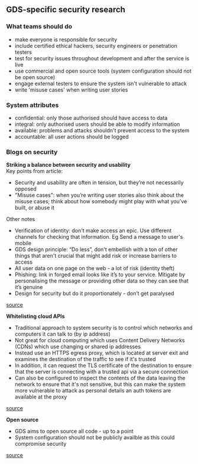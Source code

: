 ## GDS-specific security research
### What teams should do
- make everyone is responsible for security
- include certified ethical hackers, security engineers or penetration testers
- test for security issues throughout development and after the service is live
- use commercial and open source tools (system configuration should not be open source)
- engage external testers to ensure the system isn't vulnerable to attack
- write 'misuse cases' when writing user stories

### System attributes
- confidential: only those authorised should have access to data
- integral: only authorised users should be able to modify information
- available: problems and attacks shouldn't prevent access to the system
- accountable: all user actions should be logged

### Blogs on security
**Striking a balance between security and usability**  
Key points from article:  
- Security and usability are often in tension, but they’re not necessarily opposed
- "Misuse cases": when you’re writing user stories also think about the misuse cases; think about how somebody might play with what you’ve built, or abuse it  

Other notes  
- Verification of identity: don't make access an epic. Use different channels for checking that information. Eg Send a message to user's mobile
- GDS design principle: “Do less”, don't embellish with a ton of other things that aren't crucial that might add risk or increase barriers to access
- All user data on one page on the web - a lot of risk (identity theft)
- Phishing: link in forged email looks like it’s to your service. Mitigate by personalising the message or providing other data so they can see that it’s genuine
- Design for security but do it proportionately - don’t get paralysed  

[source](https://gds.blog.gov.uk/2014/02/10/striking-a-balance-between-security-and-usability/)

**Whitelisting cloud APIs**
- Traditional approach to system security is to control which networks and computers it can talk to (by ip address)
- Not great for cloud computing which uses Content Delivery Networks (CDNs) which use changing or shared ip addresses
- Instead use an HTTPS egress proxy, which is located at server exit and examines the destination of the traffic to see if it's trusted
- In addition, it can request the TLS certificate of the destination to ensure that the server is connecting with a trusted api via a secure connection
- Can also be configured to inspect the contents of the data leaving the network to ensure that it's not sensitive, but this can make the system more vulnerable to attack as personal details an auth tokens are available at the proxy

[source](https://gdstechnology.blog.gov.uk/2017/01/03/a-whitelisting-approach-for-cloud-apis/)

**Open source**
- GDS aims to open source all code - up to a point
- System configuration should not be publicly availble as this could compromise security

[source](https://gds.blog.gov.uk/2014/10/08/when-is-it-ok-not-to-open-all-source-code/)
